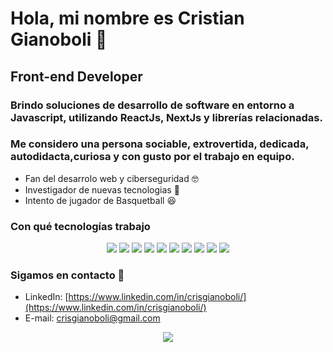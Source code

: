 # Hola, mi nombre es Cristian Gianoboli 👋
## Front-end Developer

### Brindo soluciones de desarrollo de software en entorno a Javascript, utilizando ReactJs, NextJs y librerías relacionadas.
### Me considero una persona sociable, extrovertida, dedicada, autodidacta,curiosa y con gusto por el trabajo en equipo.

- Fan del desarrolo web y ciberseguridad 🤓
- Investigador de nuevas tecnologias 🧐
- Intento de jugador de Basquetball 😆

### Con qué tecnologías trabajo 
<div align="center">
    <img src="https://img.shields.io/badge/HTML5-E34F26?style=for-the-badge&logo=html5&logoColor=white" />
    <img src="https://img.shields.io/badge/CSS3-1572B6?style=for-the-badge&logo=css3&logoColor=white" />
    <img src="https://img.shields.io/badge/Node.js-43853D?style=for-the-badge&logo=node.js&logoColor=white" />
    <img src="https://img.shields.io/badge/Express.js-404D59?style=for-the-badge" />    
    <img src="https://img.shields.io/badge/MySQL-00000F?style=for-the-badge&logo=mysql&logoColor=white" />
    <img src="https://img.shields.io/badge/MongoDB-4EA94B?style=for-the-badge&logo=mongodb&logoColor=white" />
    <img src="https://img.shields.io/badge/JavaScript-F7DF1E?style=for-the-badge&logo=javascript&logoColor=black" />
    <img src="https://img.shields.io/badge/TypeScript-007ACC?style=for-the-badge&logo=typescript&logoColor=white" />
    <img src="https://img.shields.io/badge/React-20232A?style=for-the-badge&logo=react&logoColor=61DAFB" /> 
    <img src="https://img.shields.io/badge/NEXTJS-E34F26?style=for-the-badge&logo=nextjs&logoColor=white" />
    
</div>

### Sigamos en contacto 📲

- LinkedIn: [https://www.linkedin.com/in/crisgianoboli/](https://www.linkedin.com/in/crisgianoboli/)
- E-mail: crisgianoboli@gmail.com

<div align="center">
  <img src="https://forthebadge.com/images/badges/built-with-love.svg" />
</div>

